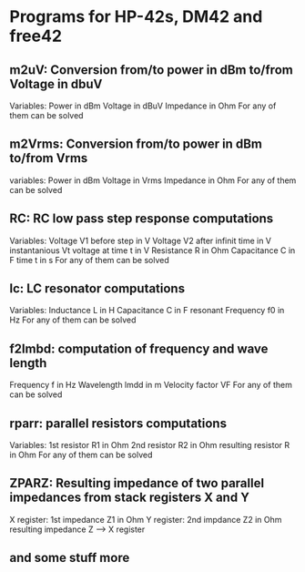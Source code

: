 # Programs for HP-42s, DM42 and free42

## m2uV: Conversion from/to power in dBm to/from Voltage in dbuV
  Variables:
  Power in dBm
  Voltage in dBuV
  Impedance in Ohm
  For any of them can be solved
## m2Vrms: Conversion from/to power in dBm to/from Vrms
  variables:
  Power in dBm
  Voltage in Vrms
  Impedance in Ohm
  For any of them can be solved
## RC: RC low pass step response computations
  Variables:
  Voltage V1 before step in V
  Voltage V2 after infinit time in V
  instantanious Vt voltage at time t in V
  Resistance R in Ohm
  Capacitance C in F
  time t in s
  For any of them can be solved
## lc: LC resonator computations
  Variables:
  Inductance L in H
  Capacitance C in F
  resonant Frequency f0 in Hz
  For any of them can be solved
## f2lmbd: computation of frequency and wave length
  Frequency f in Hz
  Wavelength lmdd in m
  Velocity factor VF
  For any of them can be solved
## rparr: parallel resistors computations
  Variables:
  1st resistor R1 in Ohm
  2nd resistor R2 in Ohm
  resulting resistor R in Ohm
  For any of them can be solved

## ZPARZ: Resulting impedance of two parallel impedances from stack registers X and Y
  X register: 1st impedance Z1 in Ohm
  Y register: 2nd impdance Z2 in Ohm
  resulting impedance Z  --> X register

## and some stuff more